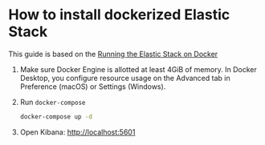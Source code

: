 # How to install dockerized Elastic Stack
This guide is based on the [Running the Elastic Stack on Docker](https://www.elastic.co/guide/en/elastic-stack-get-started/current/get-started-docker.html)

1. Make sure Docker Engine is allotted at least 4GiB of memory.
In Docker Desktop, you configure resource usage on the Advanced tab in Preference (macOS) or Settings (Windows).

2. Run ``docker-compose``
    ```bash
    docker-compose up -d
    ```
3. Open Kibana: [http://localhost:5601](http://localhost:5601)